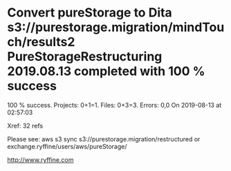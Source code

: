# Convert pureStorage to Dita s3://purestorage.migration/mindTouch/results2 PureStorageRestructuring 2019.08.13 completed with 100 % success

100 % success. Projects: 0+1=1.  Files: 0+3=3. Errors: 0,0  On 2019-08-13 at 02:57:03

Xref: 32 refs

Please see: aws s3 sync s3://purestorage.migration/restructured or exchange.ryffine/users/aws/pureStorage/

http://www.ryffine.com
